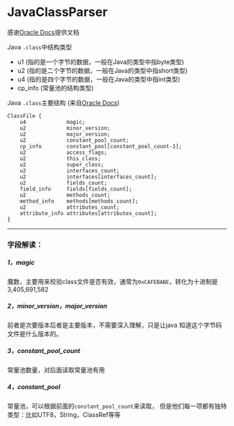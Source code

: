 # JavaClassParser

感谢[Oracle Docs](https://docs.oracle.com/)提供文档

Java `.class`中结构类型
 - u1 (指的是一个字节的数据，一般在Java的类型中指byte类型)
 - u2 (指的是二个字节的数据，一般在Java的类型中指short类型)
 - u4 (指的是四个字节的数据，一般在Java的类型中指int类型)
 - cp_info (常量池的结构类型)

Java `.class`主要结构 (来自[Oracle Docs](https://docs.oracle.com/))
```text
ClassFile {
    u4             magic;
    u2             minor_version;
    u2             major_version;
    u2             constant_pool_count;
    cp_info        constant_pool[constant_pool_count-1];
    u2             access_flags;
    u2             this_class;
    u2             super_class;
    u2             interfaces_count;
    u2             interfaces[interfaces_count];
    u2             fields_count;
    field_info     fields[fields_count];
    u2             methods_count;
    method_info    methods[methods_count];
    u2             attributes_count;
    attribute_info attributes[attributes_count];
}
```

---

### 字段解读：
##### 1，magic
魔数，主要用来校验class文件是否有效，通常为`0xCAFEBABE`，转化为十进制是3,405,691,582

##### 2，minor_version，major_version
前者是次要版本后者是主要版本，不需要深入理解，只是让java 知道这个字节码文件是什么版本的。

##### 3，constant_pool_count
常量池数量，对后面读取常量池有用

##### 4，constant_pool
常量池，可以根据前面的`constant_pool_count`来读取，
但是他们每一项都有独特类型：比如UTF8，String，ClassRef等等
